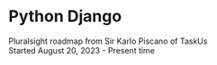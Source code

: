 # Python Django
Pluralsight roadmap from Sir Karlo Piscano of TaskUs <br>
Started August 20, 2023 - Present time

